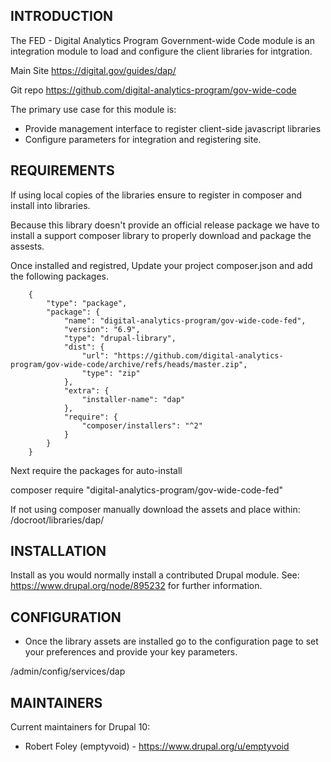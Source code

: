 ## INTRODUCTION

The FED - Digital Analytics Program Government-wide Code module is an
integration module to load and configure the client libraries for intgration.

Main Site
https://digital.gov/guides/dap/

Git repo
https://github.com/digital-analytics-program/gov-wide-code

The primary use case for this module is:

- Provide management interface to register client-side javascript libraries
- Configure parameters for integration and registering site.

## REQUIREMENTS

If using local copies of the libraries ensure to register in composer
and install into libraries.

Because this library doesn't provide an official release package we have
to install a support composer library to properly download and package
the assests.

Once installed and registred, Update your project composer.json and add the following packages.

        {
            "type": "package",
            "package": {
                "name": "digital-analytics-program/gov-wide-code-fed",
                "version": "6.9",
                "type": "drupal-library",
                "dist": {
                    "url": "https://github.com/digital-analytics-program/gov-wide-code/archive/refs/heads/master.zip",
                    "type": "zip"
                },
                "extra": {
                    "installer-name": "dap"
                },
                "require": {
                    "composer/installers": "^2"
                }
            }
        }

Next require the packages for auto-install

composer require "digital-analytics-program/gov-wide-code-fed"

If not using composer manually download the assets and place within:
/docroot/libraries/dap/

## INSTALLATION

Install as you would normally install a contributed Drupal module.
See: https://www.drupal.org/node/895232 for further information.

## CONFIGURATION
- Once the library assets are installed go to the configuration page to set
your preferences and provide your key parameters.

/admin/config/services/dap


## MAINTAINERS

Current maintainers for Drupal 10:

- Robert Foley (emptyvoid) - https://www.drupal.org/u/emptyvoid

